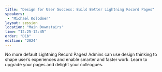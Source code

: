 ```yaml
---
title: "Design for User Success: Build Better Lightning Record Pages"
speakers:
 - "Michael Kolodner"
layout: session
location: "Main Downstairs"
time: "12:25-12:45"
order: "D1b"
edition: "2024"
---
```


No more default Lightning Record Pages! Admins can use design thinking to shape user’s experiences and enable smarter and faster work. Learn to upgrade your pages and delight your colleagues.